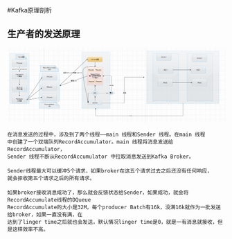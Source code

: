 #Kafka原理剖析
## 生产者的发送原理
![Producer发送原理](./files/kafka-principle-1.PNG)
```text
在消息发送的过程中，涉及到了两个线程——main 线程和Sender 线程。在main 线程
中创建了一个双端队列RecordAccumulator。main 线程将消息发送给RecordAccumulator，
Sender 线程不断从RecordAccumulator 中拉取消息发送到Kafka Broker。

Sender线程最大可以缓冲5个请求，如果broker在这五个请求过去之后还没有任何响应，
就会拒收第五个请求之后的所有请求。

如果broker接收消息成功了，那么就会反馈状态给Sender，如果成功，就会将RecordAccumulate线程的DQueue
RecordAccumulate的大小是32M，每个producer Batch有16k，没满16k就作为一批发送给broker，如果一直没有满，在
达到了linger time之后就也会发送，默认情况linger time是0，就是一有消息就接收，但是这样效率不高。



```


